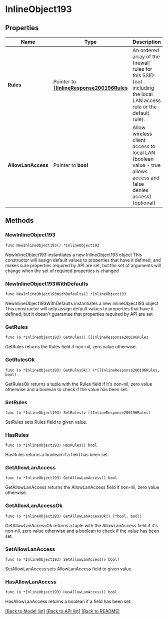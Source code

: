 # InlineObject193

## Properties

Name | Type | Description | Notes
------------ | ------------- | ------------- | -------------
**Rules** | Pointer to [**[]InlineResponse200196Rules**](InlineResponse200196Rules.md) | An ordered array of the firewall rules for this SSID (not including the local LAN access rule or the default rule). | [optional] 
**AllowLanAccess** | Pointer to **bool** | Allow wireless client access to local LAN (boolean value - true allows access and false denies access) (optional) | [optional] 

## Methods

### NewInlineObject193

`func NewInlineObject193() *InlineObject193`

NewInlineObject193 instantiates a new InlineObject193 object
This constructor will assign default values to properties that have it defined,
and makes sure properties required by API are set, but the set of arguments
will change when the set of required properties is changed

### NewInlineObject193WithDefaults

`func NewInlineObject193WithDefaults() *InlineObject193`

NewInlineObject193WithDefaults instantiates a new InlineObject193 object
This constructor will only assign default values to properties that have it defined,
but it doesn't guarantee that properties required by API are set

### GetRules

`func (o *InlineObject193) GetRules() []InlineResponse200196Rules`

GetRules returns the Rules field if non-nil, zero value otherwise.

### GetRulesOk

`func (o *InlineObject193) GetRulesOk() (*[]InlineResponse200196Rules, bool)`

GetRulesOk returns a tuple with the Rules field if it's non-nil, zero value otherwise
and a boolean to check if the value has been set.

### SetRules

`func (o *InlineObject193) SetRules(v []InlineResponse200196Rules)`

SetRules sets Rules field to given value.

### HasRules

`func (o *InlineObject193) HasRules() bool`

HasRules returns a boolean if a field has been set.

### GetAllowLanAccess

`func (o *InlineObject193) GetAllowLanAccess() bool`

GetAllowLanAccess returns the AllowLanAccess field if non-nil, zero value otherwise.

### GetAllowLanAccessOk

`func (o *InlineObject193) GetAllowLanAccessOk() (*bool, bool)`

GetAllowLanAccessOk returns a tuple with the AllowLanAccess field if it's non-nil, zero value otherwise
and a boolean to check if the value has been set.

### SetAllowLanAccess

`func (o *InlineObject193) SetAllowLanAccess(v bool)`

SetAllowLanAccess sets AllowLanAccess field to given value.

### HasAllowLanAccess

`func (o *InlineObject193) HasAllowLanAccess() bool`

HasAllowLanAccess returns a boolean if a field has been set.


[[Back to Model list]](../README.md#documentation-for-models) [[Back to API list]](../README.md#documentation-for-api-endpoints) [[Back to README]](../README.md)



